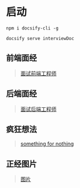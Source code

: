 # 启动

```
npm i docsify-cli -g

docsify serve interviewDoc

```

## 前端面经

> [面试前端工程师](/beforeInterview/1.md)

## 后端面经

> [面试后端工程师](/afterInterview/1.md)

## 疯狂想法

> [something for nothing](/crazyIdea/1.md)

## 正经图片

> [图片](/image/1.md)